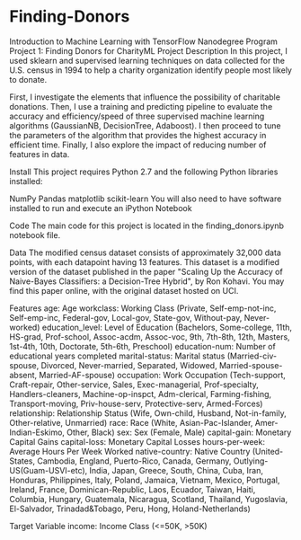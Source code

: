 # Finding-Donors

Introduction to Machine Learning with TensorFlow Nanodegree Program
Project 1: Finding Donors for CharityML
Project Description
In this project, I used sklearn and supervised learning techniques on data collected for the U.S. census in 1994 to help a charity organization identify people most likely to donate.

First, I investigate the elements that influence the possibility of charitable donations. Then, I use a training and predicting pipeline to evaluate the accuracy and efficiency/speed of three supervised machine learning algorithms (GaussianNB, DecisionTree, Adaboost). I then proceed to tune the parameters of the algorithm that provides the highest accuracy in efficient time. Finally, I also explore the impact of reducing number of features in data.

Install
This project requires Python 2.7 and the following Python libraries installed:

NumPy
Pandas
matplotlib
scikit-learn
You will also need to have software installed to run and execute an iPython Notebook

Code
The main code for this project is located in the finding_donors.ipynb notebook file. 


Data
The modified census dataset consists of approximately 32,000 data points, with each datapoint having 13 features. This dataset is a modified version of the dataset published in the paper "Scaling Up the Accuracy of Naive-Bayes Classifiers: a Decision-Tree Hybrid", by Ron Kohavi. You may find this paper online, with the original dataset hosted on UCI.

Features
age: Age
workclass: Working Class (Private, Self-emp-not-inc, Self-emp-inc, Federal-gov, Local-gov, State-gov, Without-pay, Never-worked)
education_level: Level of Education (Bachelors, Some-college, 11th, HS-grad, Prof-school, Assoc-acdm, Assoc-voc, 9th, 7th-8th, 12th, Masters, 1st-4th, 10th, Doctorate, 5th-6th, Preschool)
education-num: Number of educational years completed
marital-status: Marital status (Married-civ-spouse, Divorced, Never-married, Separated, Widowed, Married-spouse-absent, Married-AF-spouse)
occupation: Work Occupation (Tech-support, Craft-repair, Other-service, Sales, Exec-managerial, Prof-specialty, Handlers-cleaners, Machine-op-inspct, Adm-clerical, Farming-fishing, Transport-moving, Priv-house-serv, Protective-serv, Armed-Forces)
relationship: Relationship Status (Wife, Own-child, Husband, Not-in-family, Other-relative, Unmarried)
race: Race (White, Asian-Pac-Islander, Amer-Indian-Eskimo, Other, Black)
sex: Sex (Female, Male)
capital-gain: Monetary Capital Gains
capital-loss: Monetary Capital Losses
hours-per-week: Average Hours Per Week Worked
native-country: Native Country (United-States, Cambodia, England, Puerto-Rico, Canada, Germany, Outlying-US(Guam-USVI-etc), India, Japan, Greece, South, China, Cuba, Iran, Honduras, Philippines, Italy, Poland, Jamaica, Vietnam, Mexico, Portugal, Ireland, France, Dominican-Republic, Laos, Ecuador, Taiwan, Haiti, Columbia, Hungary, Guatemala, Nicaragua, Scotland, Thailand, Yugoslavia, El-Salvador, Trinadad&Tobago, Peru, Hong, Holand-Netherlands)

Target Variable
income: Income Class (<=50K, >50K)
